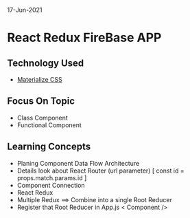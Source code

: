 17-Jun-2021
# React Redux FireBase APP 

## Technology Used 
* [Materialize CSS](https://materializecss.com)

## Focus On Topic
* Class Component
* Functional Component

## Learning Concepts
* Planing Component Data Flow Architecture
* Details look about React Router (url parameter) [ const id = props.match.params.id ]
* Component Connection 
* React Redux
* Multiple Redux ==> Combine into a single Root Reducer
* Register that Root Reducer in App.js < Component />
